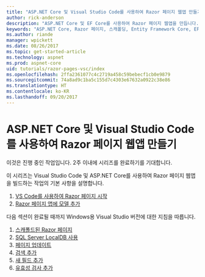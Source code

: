 ```yaml
---
title: "ASP.NET Core 및 Visual Studio Code를 사용하여 Razor 페이지 웹앱 만들기"
author: rick-anderson
description: "ASP.NET Core 및 EF Core를 사용하여 Razor 페이지 웹앱을 만듭니다."
keywords: "ASP.NET Core, Razor 페이지, 스캐폴딩, Entity Framework Core, EF, EF Core, 데이터베이스, 코드, Visual Studio Code"
ms.author: riande
manager: wpickett
ms.date: 08/26/2017
ms.topic: get-started-article
ms.technology: aspnet
ms.prod: aspnet-core
uid: tutorials/razor-pages-vsc/index
ms.openlocfilehash: 2ffa2361077c4c2719a458c59bebecf1cb0e9879
ms.sourcegitcommit: 74a8ad9c1ba5c155d7c4303e67632a0922c38e86
ms.translationtype: HT
ms.contentlocale: ko-KR
ms.lasthandoff: 09/20/2017
---
```

# <a name="create-a-razor-pages-web-app-with-aspnet-core-and-visual-studio-code"></a>ASP.NET Core 및 Visual Studio Code를 사용하여 Razor 페이지 웹앱 만들기

이것은 진행 중인 작업입니다. 2주 이내에 시리즈를 완료하기를 기대합니다.

이 시리즈는 Visual Studio Code 및 ASP.NET Core를 사용하여 Razor 페이지 웹앱을 빌드하는 작업의 기본 사항을 설명합니다.

1. [VS Code를 사용하여 Razor 페이지 시작](xref:tutorials/razor-pages-vsc/razor-pages-start)
1. [Razor 페이지 앱에 모델 추가](xref:tutorials/razor-pages-vsc/model)

다음 섹션이 완료될 때까지 Windows용 Visual Studio 버전에 대한 지침을 따릅니다.


1. [스캐폴드된 Razor 페이지](xref:tutorials/razor-pages/page)
1. [SQL Server LocalDB 사용](xref:tutorials/razor-pages/sql)
1. [페이지 업데이트](xref:tutorials/razor-pages/da1)
1. [검색 추가](xref:tutorials/razor-pages/search)
1. [새 필드 추가](xref:tutorials/razor-pages/new-field)
1. [유효성 검사 추가](xref:tutorials/razor-pages/validation)
